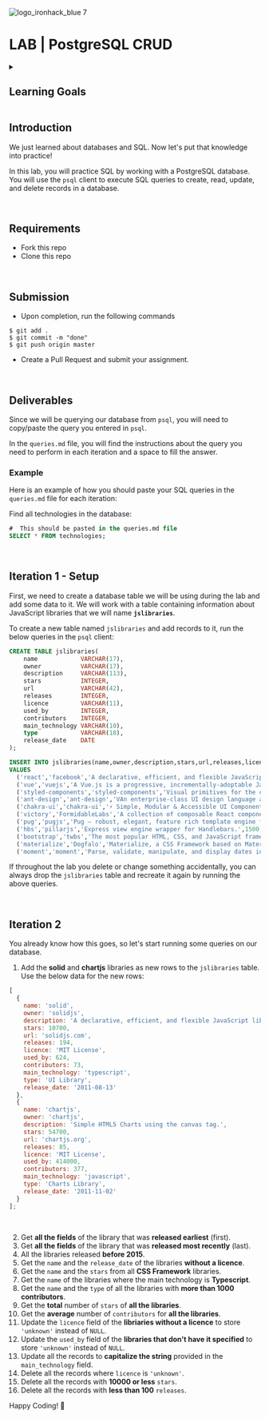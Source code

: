 ![logo_ironhack_blue 7](https://user-images.githubusercontent.com/23629340/40541063-a07a0a8a-601a-11e8-91b5-2f13e4e6b441.png)

# LAB | PostgreSQL CRUD

<details>
  <summary>
   <h2>Learning Goals</h2>
  </summary>

This exercise allows you to practice and apply the concepts and techniques taught in class.

Upon completion of this exercise, you will be able to:

- Perform CRUD operations on a PostgreSQL database by using SQL statements
- Use SQL logical operators to conditionally retrieve database records

  <br>

  <hr>

</details>

## Introduction

We just learned about databases and SQL. Now let's put that knowledge into practice!

In this lab, you will practice SQL by working with a PostgreSQL database. You will use the `psql` client to execute SQL queries to create, read, update, and delete records in a database.

<br>


## Requirements

- Fork this repo
- Clone this repo

<br>

## Submission

- Upon completion, run the following commands

```
$ git add .
$ git commit -m "done"
$ git push origin master
```

- Create a Pull Request and submit your assignment.

<br>

## Deliverables

Since we will be querying our database from `psql`, you will need to copy/paste the query you entered in `psql`.

In the `queries.md` file, you will find the instructions about the query you need to perform in each iteration and a space to fill the answer.


### Example

Here is an example of how you should paste your SQL queries in the `queries.md` file for each iteration:

Find all technologies in the database:

```sql
#  This should be pasted in the queries.md file
SELECT * FROM technologies;
```

<br>

## Iteration 1 - Setup

First, we need to create a database table we will be using during the lab and add some data to it. We will work with a table containing information about JavaScript libraries that we will name **`jslibraries`**.

To create a new table named `jslibraries` and add records to it, run the below queries in the `psql` client:

```sql
CREATE TABLE jslibraries(
    name            VARCHAR(17),
    owner           VARCHAR(17),
    description     VARCHAR(113),
    stars           INTEGER,
    url             VARCHAR(42),
    releases        INTEGER,
    licence         VARCHAR(11),
    used_by         INTEGER,
    contributors    INTEGER,
    main_technology VARCHAR(10),
    type            VARCHAR(18),
    release_date    DATE
);

INSERT INTO jslibraries(name,owner,description,stars,url,releases,licence,used_by,contributors,main_technology,type,release_date)
VALUES
  ('react','facebook','A declarative, efficient, and flexible JavaScript library for building user interfaces.',174000,'reactjs.org',138,'MIT License',7400000,1501,'javascript','SPA library','2014-08-23');
  ('vue','vuejs','A Vue.js is a progressive, incrementally-adoptable JavaScript framework for building UI on the web.',188000,'vuejs.org',252,'MIT License',NULL,399,'javascript','SPA library','2016-05-30');
  ('styled-components','styled-components','Visual primitives for the component age. Use the best bits of ES6 and CSS to style your apps without stress.',34600,'styled-components.com',195,'MIT License',731000,288,'typescript','CSS-in-JS Library','2016-06-18');
  ('ant-design','ant-design','VAn enterprise-class UI design language and React UI library.',34600,'ant.design',474,'MIT License',233000,1469,'typescript','Components Library','2012-12-16');
  ('chakra-ui','chakra-ui','⚡️ Simple, Modular & Accessible UI Components for your React Applications.',20300,'chakra-ui.com',2073,'MIT License',23100,429,'typescript','Components Library','2018-08-12');
  ('victory','FormidableLabs','A collection of composable React components for building interactive data visualizations.',9100,'http://formidable.com/open-source/victory/',214,NULL,9700,148,'javascript','Charts Library','2014-08-08');
  ('pug','pugjs','Pug – robust, elegant, feature rich template engine for Node.js.',20300,'pugjs.org',244,'MIT License',348000,253,'javascript','Template engine','2012-02-07');
  ('hbs','pillarjs','Express view engine wrapper for Handlebars.',1500,'pugjs.org',44,'MIT License',NULL,25,'javascript','Template engine','2013-08-25');
  ('bootstrap','twbs','The most popular HTML, CSS, and JavaScript framework for developing responsive, mobile first projects on the web.',153000,'getbootstrap.com',72,'MIT License',2700000,1240,'javascript','CSS Framework','2017-10-25');
  ('materialize','Dogfalo','Materialize, a CSS Framework based on Material Design.',36600,'materializecss.com',44,'MIT License',77200,261,'javascript','CSS Framework','2016-08-20');
  ('moment','moment','Parse, validate, manipulate, and display dates in javascript.',45900,'momentjs.com',84,NULL,2500000,590,'javascript','Date library','2012-10-08');

```

If throughout the lab you delete or change something accidentally, you can always drop the `jslibraries` table and recreate it again by running the above queries.

<br>

## Iteration 2

You already know how this goes, so let's start running some queries on our database.

1. Add the **solid** and **chartjs** libraries as new rows to the `jslibraries` table. Use the below data for the new rows:

```js
[
  {
    name: 'solid',
    owner: 'solidjs',
    description: 'A declarative, efficient, and flexible JavaScript library for building user interfaces.',
    stars: 10700,
    url: 'solidjs.com',
    releases: 194,
    licence: 'MIT License',
    used_by: 624,
    contributors: 73,
    main_technology: 'typescript',
    type: 'UI Library',
    release_date: '2011-08-13'
  },
  {
    name: 'chartjs',
    owner: 'chartjs',
    description: 'Simple HTML5 Charts using the canvas tag.',
    stars: 54700,
    url: 'chartjs.org',
    releases: 85,
    licence: 'MIT License',
    used_by: 414000,
    contributors: 377,
    main_technology: 'javascript',
    type: 'Charts Library',
    release_date: '2011-11-02'
  }
];
```

<br>

2. Get **all the fields** of the library that was **released earliest** (first).
3. Get **all the fields** of the library that was **released most recently** (last).
4. All the libraries released **before 2015**.
5. Get the `name` and the `release_date` of the libraries **without a licence**.
6. Get the `name` and the `stars` from all **CSS Framework** libraries.
7. Get the `name` of the libraries where the main technology is **Typescript**.
8. Get the `name` and the `type` of all the libraries with **more than 1000 contributors**.
9. Get the **total** number of `stars` of **all the libraries**.
10. Get the **average** number of `contributors` for **all the libraries**.
11. Update the `licence` field of the **libriaries without a licence** to store `'unknown'` instead of `NULL`.
12. Update the `used_by` field of the **libraries that don't have it specified** to store `'unknown'` instead of `NULL`.
13. Update all the records to **capitalize the string** provided in the `main_technology` field.
14. Delete all the records where `licence` is `'unknown'`.
15. Delete all the records with **10000 or less** `stars`.
16. Delete all the records with **less than 100** `releases`.

Happy Coding! 💙
